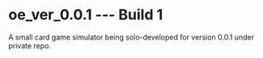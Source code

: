 # oe_ver_0.0.1 --- Build 1
A small card game simulator being solo-developed for version 0.0.1 under private repo.
